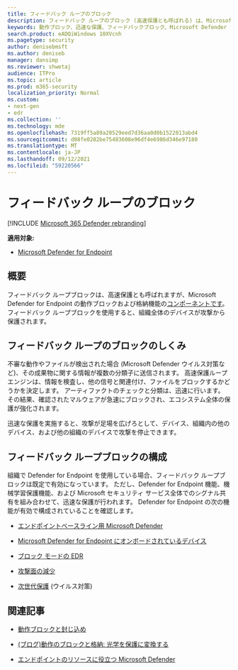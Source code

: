 ```yaml
---
title: フィードバック ループのブロック
description: フィードバック ループのブロック (高速保護とも呼ばれる) は、Microsoft Defender for Endpoint の動作ブロックおよび格納機能の一部です。
keywords: 動作ブロック、迅速な保護、フィードバックブロック、Microsoft Defender for Endpoint
search.product: eADQiWindows 10XVcnh
ms.pagetype: security
author: denisebmsft
ms.author: deniseb
manager: dansimp
ms.reviewer: shwetaj
audience: ITPro
ms.topic: article
ms.prod: m365-security
localization_priority: Normal
ms.custom:
- next-gen
- edr
ms.collection: ''
ms.technology: mde
ms.openlocfilehash: 7319ff5a89a20529eed7d36aa0d0b1522013abd4
ms.sourcegitcommit: d08fe0282be75483608e96df4e6986d346e97180
ms.translationtype: MT
ms.contentlocale: ja-JP
ms.lasthandoff: 09/12/2021
ms.locfileid: "59220566"
---
```

# <a name="feedback-loop-blocking"></a>フィードバック ループのブロック

[!INCLUDE [Microsoft 365 Defender rebranding](../../includes/microsoft-defender.md)]


**適用対象:**
- [Microsoft Defender for Endpoint](https://go.microsoft.com/fwlink/?linkid=2154037)

## <a name="overview"></a>概要

フィードバック ループブロックは、高速保護とも呼ばれますが、Microsoft Defender [](/microsoft-365/security/defender-endpoint/behavioral-blocking-containment) for Endpoint の動作ブロックおよび格納機能の[コンポーネントです](/windows/security/threat-protection/)。 フィードバック ループブロックを使用すると、組織全体のデバイスが攻撃から保護されます。 

## <a name="how-feedback-loop-blocking-works"></a>フィードバック ループのブロックのしくみ

不審な動作やファイルが検出された場合 (Microsoft Defender ウイルス対策など[](/windows/security/threat-protection/microsoft-defender-antivirus/microsoft-defender-antivirus-in-windows-10))、その成果物に関する情報が複数の分類子に送信されます。 高速保護ループ エンジンは、情報を検査し、他の信号と関連付け、ファイルをブロックするかどうかを決定します。 アーティファクトのチェックと分類は、迅速に行います。 その結果、確認されたマルウェアが急速にブロックされ、エコシステム全体の保護が強化されます。 

迅速な保護を実施すると、攻撃が足場を広げろとして、デバイス、組織内の他のデバイス、および他の組織のデバイスで攻撃を停止できます。


## <a name="configuring-feedback-loop-blocking"></a>フィードバック ループブロックの構成

組織で Defender for Endpoint を使用している場合、フィードバック ループブロックは既定で有効になっています。 ただし、Defender for Endpoint 機能、機械学習保護機能、および Microsoft セキュリティ サービス全体でのシグナル共有を組み合わせて、迅速な保護が行われます。 Defender for Endpoint の次の機能が有効で構成されていることを確認します。

- [エンドポイントベースライン用 Microsoft Defender](/microsoft-365/security/defender-endpoint/configure-machines-security-baseline)

- [Microsoft Defender for Endpoint にオンボードされているデバイス](/microsoft-365/security/defender-endpoint/onboard-configure)

- [ブロック モードの EDR](/microsoft-365/security/defender-endpoint/edr-in-block-mode)

- [攻撃面の減少](/microsoft-365/security/defender-endpoint/attack-surface-reduction)

- [次世代保護](/windows/security/threat-protection/microsoft-defender-antivirus/configure-microsoft-defender-antivirus-features) (ウイルス対策)

## <a name="related-articles"></a>関連記事

- [動作ブロックと封じ込め](behavioral-blocking-containment.md)

- [(ブログ)動作のブロックと格納: 光学を保護に変換する](https://www.microsoft.com/security/blog/2020/03/09/behavioral-blocking-and-containment-transforming-optics-into-protection/)

- [エンドポイントのリソースに役立つ Microsoft Defender](/microsoft-365/security/defender-endpoint/helpful-resources)
